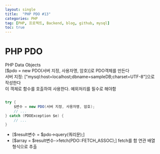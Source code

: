 ```yaml
---
layout: single
title:  "PHP PDO #13"
categories: PHP
tag: [PHP, 프로젝트, Backend, blog, github, mysql]
toc: true
---
```


# PHP PDO
PHP Data Objects<br>
[$pdo = new PDO(서버 지정, 사용자명, 암호)]로 PDO객체를 만든다<br>
서버 지정: ["mysql:host=localhost;dbname=sampleDB;charset=UTF-8"]으로 작성한다<br>
이 객체로 함수를 호출하여 사용한다. 예외처리를 필수로 해야함
```java

try {
	$변수 = new PDO(서버 지정, 사용자명, 암호);
	// ...
} catch (PDOException $e) {
	// ...
}
```

- [$result변수 = $pdo->query(쿼리문);]
- [$array = $result변수->fetch(PDO::FETCH_ASSOC);] fetch를 함 연관 배열 형식으로 추출



